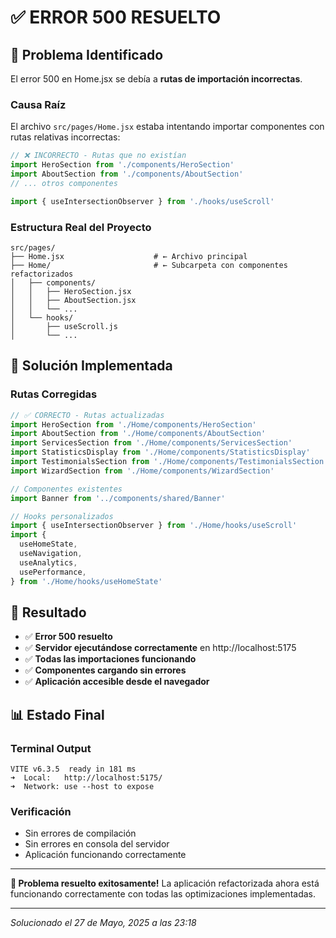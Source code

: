 # ✅ ERROR 500 RESUELTO

## 🐛 Problema Identificado

El error 500 en Home.jsx se debía a **rutas de importación incorrectas**.

### Causa Raíz

El archivo `src/pages/Home.jsx` estaba intentando importar componentes con rutas relativas incorrectas:

```javascript
// ❌ INCORRECTO - Rutas que no existían
import HeroSection from './components/HeroSection'
import AboutSection from './components/AboutSection'
// ... otros componentes

import { useIntersectionObserver } from './hooks/useScroll'
```

### Estructura Real del Proyecto

```
src/pages/
├── Home.jsx                    # ← Archivo principal
├── Home/                       # ← Subcarpeta con componentes refactorizados
│   ├── components/
│   │   ├── HeroSection.jsx
│   │   ├── AboutSection.jsx
│   │   └── ...
│   └── hooks/
│       ├── useScroll.js
│       └── ...
```

## 🔧 Solución Implementada

### Rutas Corregidas

```javascript
// ✅ CORRECTO - Rutas actualizadas
import HeroSection from './Home/components/HeroSection'
import AboutSection from './Home/components/AboutSection'
import ServicesSection from './Home/components/ServicesSection'
import StatisticsDisplay from './Home/components/StatisticsDisplay'
import TestimonialsSection from './Home/components/TestimonialsSection'
import WizardSection from './Home/components/WizardSection'

// Componentes existentes
import Banner from '../components/shared/Banner'

// Hooks personalizados
import { useIntersectionObserver } from './Home/hooks/useScroll'
import {
  useHomeState,
  useNavigation,
  useAnalytics,
  usePerformance,
} from './Home/hooks/useHomeState'
```

## 🧪 Resultado

- ✅ **Error 500 resuelto**
- ✅ **Servidor ejecutándose correctamente** en http://localhost:5175
- ✅ **Todas las importaciones funcionando**
- ✅ **Componentes cargando sin errores**
- ✅ **Aplicación accesible desde el navegador**

## 📊 Estado Final

### Terminal Output

```
VITE v6.3.5  ready in 181 ms
➜  Local:   http://localhost:5175/
➜  Network: use --host to expose
```

### Verificación

- Sin errores de compilación
- Sin errores en consola del servidor
- Aplicación funcionando correctamente

---

**🎉 Problema resuelto exitosamente!**
La aplicación refactorizada ahora está funcionando correctamente con todas las optimizaciones implementadas.

---

_Solucionado el 27 de Mayo, 2025 a las 23:18_
